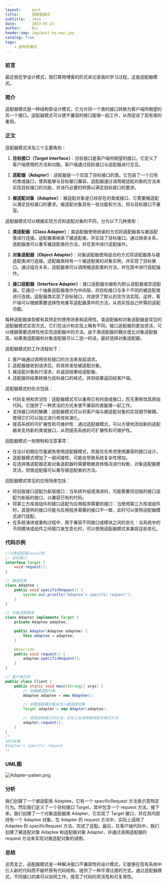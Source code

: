 ```yaml
---
layout:     post
title:      适配器模式
subtitle:   Java
date:       2023-05-23
author:     Rui
header-img: img/post-bg-map.jpg
catalog: true
tags:
    - 结构型模式
---
```

### 前言
最近我在学设计模式，我打算用博客的形式来记录我的学习过程，这是适配器模式。
### 简介
适配器模式是一种结构型设计模式，它允许将一个类的接口转换为客户端所期望的另一个接口。适配器模式可以使不兼容的接口能够一起工作，从而促进了现有类的重用。
### 正文
适配器模式涉及三个主要角色：

1. **目标接口（Target Interface）**：目标接口是客户端所期望的接口，它定义了客户端使用的方法和功能。客户端通过目标接口与适配器进行交互。

2. **适配器（Adapter）**：适配器是一个实现了目标接口的类。它包装了一个已有的类或接口，使其能够与目标接口兼容。适配器通过调用被适配对象的方法来实现目标接口的功能，并进行必要的转换以满足目标接口的要求。

3. **被适配对象（Adaptee）**：被适配对象是已经存在的类或接口，它需要被适配以满足目标接口的要求。被适配对象具有一些功能和方法，但与目标接口不兼容。

适配器模式可以根据实现方式和适配对象的不同，分为以下几种类型：

1. **类适配器（Class Adapter）**：类适配器使用继承的方式将适配器类与被适配类进行连接。适配器类继承了被适配类，并实现了目标接口。通过继承关系，适配器类可以重写被适配类的方法，并在其中进行适配操作。

2. **对象适配器（Object Adapter）**：对象适配器使用组合的方式将适配器类与被适配类进行连接。适配器类持有一个被适配类的对象实例，并实现了目标接口。通过组合关系，适配器类可以调用被适配类的方法，并在其中进行适配操作。

3. **接口适配器（Interface Adapter）**：接口适配器也被称为默认适配器或空适配器。它通过一个抽象适配器类作为中间层，将目标接口与多个不同的被适配类进行连接。适配器类实现了目标接口，并提供了默认的空方法实现。这样，客户端可以根据需要选择性地重写适配器类中的方法，从而实现自己所需的适配功能。

每种适配器类型都有其特定的使用场景和适用性。类适配器和对象适配器是常见的适配器模式实现方式，它们在设计和实现上略有不同。接口适配器则更加灵活，可以根据需要选择性地实现适配器中的方法。由于类适配器的耦合度比对象适配器高，如果类适配器和对象适配器可以二选一的话，最好选择对象适配器。

适配器模式的工作流程如下：

1. 客户端通过调用目标接口的方法来发起请求。
2. 适配器接收到请求后，将其转发给被适配对象。
3. 被适配对象执行请求，并返回结果给适配器。
4. 适配器将结果转换为目标接口的格式，并将结果返回给客户端。

适配器模式的优点包括：

- 代码复用和灵活性：适配器模式可以重用已有的类或接口，而无需修改其原始代码。它提供了一种灵活的方式来使不兼容的类能够一起工作。
- 支持接口间的解耦：适配器模式可以将客户端与被适配对象的实现细节解耦，使得它们可以独立进行修改和演化。
- 提高系统的可扩展性和可维护性：通过适配器模式，可以方便地添加新的适配器来支持新的类或接口，从而提高系统的可扩展性和可维护性。

适配器模式一些限制和注意事项：

- 在设计初期应尽量避免使用适配器模式，而是优先考虑使用兼容的接口设计。
- 适配器模式增加了一层间接性，可能会导致系统复杂性增加。
- 在选择类适配器还是对象适配器时需要根据具体情况进行权衡，对象适配器更灵活，但类适配器可以重写被适配者的方法。

适配器模式常见的应用场景包括：

- 将旧版接口适配为新版接口：当系统升级或演进时，可能需要将旧版的接口适配为新版的接口，以兼容已有的代码。
- 将第三方库或组件的接口适配为应用程序需要的接口：当使用第三方库或组件时，其提供的接口可能与应用程序需要的接口不一致，此时可以使用适配器模式进行适配。
- 在系统演进或重构过程中，用于兼容不同接口或模块之间的变化：当系统中的不同模块或组件之间接口发生变化时，可以使用适配器模式来兼容这些变化。

### 代码示例
```java
//对象适配器Java示例
// 目标接口
interface Target {
    void request();
}

// 被适配类
class Adaptee {
    public void specificRequest() {
        System.out.println("Adaptee's specific request");
    }
}

// 对象适配器类
class Adapter implements Target {
    private Adaptee adaptee;

    public Adapter(Adaptee adaptee) {
        this.adaptee = adaptee;
    }

    @Override
    public void request() {
        adaptee.specificRequest();
    }
}

// 客户端代码
public class Client {
    public static void main(String[] args) {
        // 创建被适配对象
        Adaptee adaptee = new Adaptee();

        // 创建适配器对象并传入被适配对象
        Target adapter = new Adapter(adaptee);

        // 调用目标接口的方法，实际上会调用被适配对象的方法
        adapter.request();
    }
}
/*
运行结果:
Adaptee's specific request
*/

```
### UML图
![Adapter-patten.png](https://i.postimg.cc/bYxCztfW/Adapter-patten.png)
### 分析
我们创建了一个被适配类 Adaptee，它有一个 specificRequest 方法表示其特定行为。然后我们定义了一个目标接口 Target，其中包含一个 request 方法。接下来，我们创建了一个对象适配器类 Adapter，它实现了 Target 接口，并在其内部持有一个 Adaptee 对象。在 Adapter 的 request 方法中，实际上调用了 Adaptee 的 specificRequest 方法，完成了适配。最后，在客户端代码中，我们创建了被适配对象 Adaptee 和适配器对象 Adapter，并通过调用适配器的 request 方法来实现对被适配对象的调用。
### 总结
总而言之，适配器模式是一种解决接口不兼容性的设计模式，它能够在现有系统中引入新的代码而不破坏原有代码结构，提供了一种平滑过渡的方式。通过适配器模式，不同接口的类可以协同工作，提高了代码的灵活性和可复用性。


